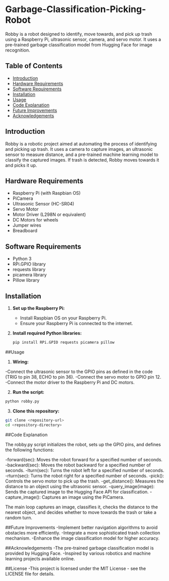 # Garbage-Classification-Picking-Robot

Robby is a robot designed to identify, move towards, and pick up trash using a Raspberry Pi, ultrasonic sensor, camera, and servo motor. It uses a pre-trained garbage classification model from Hugging Face for image recognition.

## Table of Contents

- [Introduction](#introduction)
- [Hardware Requirements](#hardware-requirements)
- [Software Requirements](#software-requirements)
- [Installation](#installation)
- [Usage](#usage)
- [Code Explanation](#code-explanation)
- [Future Improvements](#future-improvements)
- [Acknowledgements](#acknowledgements)

## Introduction

Robby is a robotic project aimed at automating the process of identifying and picking up trash. It uses a camera to capture images, an ultrasonic sensor to measure distance, and a pre-trained machine learning model to classify the captured images. If trash is detected, Robby moves towards it and picks it up.

## Hardware Requirements

- Raspberry Pi (with Raspbian OS)
- PiCamera
- Ultrasonic Sensor (HC-SR04)
- Servo Motor
- Motor Driver (L298N or equivalent)
- DC Motors for wheels
- Jumper wires
- Breadboard

## Software Requirements

- Python 3
- RPi.GPIO library
- requests library
- picamera library
- Pillow library

## Installation

1. **Set up the Raspberry Pi:**
   - Install Raspbian OS on your Raspberry Pi.
   - Ensure your Raspberry Pi is connected to the internet.

2. **Install required Python libraries:**
   ```sh
   pip install RPi.GPIO requests picamera pillow

##Usage
1. **Wiring:**

  -Connect the ultrasonic sensor to the GPIO pins as defined in the code (TRIG to pin 38, ECHO to pin 36).
  -Connect the servo motor to GPIO pin 12.
  -Connect the motor driver to the Raspberry Pi and DC motors.

2. **Run the script:**
  ```sh
  python robby.py
 ```
3. **Clone this repository:**
  ```sh
  git clone <repository-url>
  cd <repository-directory>
  ```

##Code Explanation

The robby.py script initializes the robot, sets up the GPIO pins, and defines the following functions:

-forward(sec): Moves the robot forward for a specified number of seconds.
-backward(sec): Moves the robot backward for a specified number of seconds.
-lturn(sec): Turns the robot left for a specified number of seconds.
-rturn(sec): Turns the robot right for a specified number of seconds.
-pick(): Controls the servo motor to pick up the trash.
-get_distance(): Measures the distance to an object using the ultrasonic sensor.
-query_image(image): Sends the captured image to the Hugging Face API for classification.
-capture_image(): Captures an image using the PiCamera.

The main loop captures an image, classifies it, checks the distance to the nearest object, and decides whether to move towards the trash or take a random turn.

##Future Improvements
-Implement better navigation algorithms to avoid obstacles more efficiently.
-Integrate a more sophisticated trash collection mechanism.
-Enhance the image classification model for higher accuracy.

##Acknowledgements
-The pre-trained garbage classification model is provided by Hugging Face.
-Inspired by various robotics and machine learning projects available online.

##License
-This project is licensed under the MIT License - see the LICENSE file for details.

